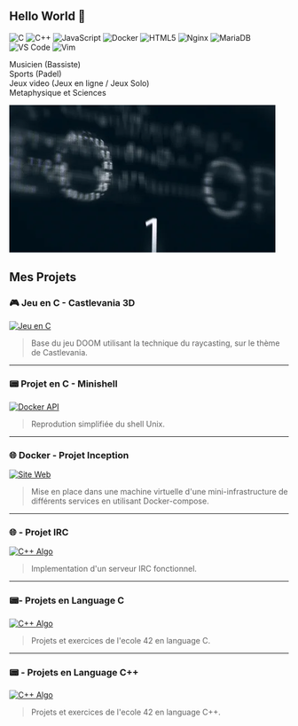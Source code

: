 ## Hello World 👋
![C](https://img.shields.io/badge/C-00599C?style=for-the-badge&logo=c&logoColor=white)
![C++](https://img.shields.io/badge/C++-00599C?style=for-the-badge&logo=c%2B%2B&logoColor=white)
![JavaScript](https://img.shields.io/badge/JavaScript-%23F7DF1E.svg?style=flat&logo=javascript&logoColor=black)
![Docker](https://img.shields.io/badge/Docker-2496ED?style=for-the-badge&logo=docker&logoColor=white)
![HTML5](https://img.shields.io/badge/HTML5-E34F26?style=for-the-badge&logo=html5&logoColor=white)
![Nginx](https://img.shields.io/badge/Nginx-009639?style=for-the-badge&logo=nginx&logoColor=white)
![MariaDB](https://img.shields.io/badge/MariaDB-003545?style=for-the-badge&logo=mariadb&logoColor=white)
![VS Code](https://img.shields.io/badge/VS_Code-007ACC?style=for-the-badge&logo=visual-studio-code&logoColor=white)
![Vim](https://img.shields.io/badge/Vim-019733?style=for-the-badge&logo=vim&logoColor=white)

 

Musicien (Bassiste)  
Sports (Padel)  
Jeux video (Jeux en ligne / Jeux Solo)  
Metaphysique et Sciences  



![Bannière](./giphy.webp)


##  Mes Projets

### 🎮 Jeu en C - Castlevania 3D
[![Jeu en C](https://i.giphy.com/26Su5umeQ96mpOmkee.webp)](https://github.com/Yonieva/Castlevania-3d-Raycasting/blob/main/README.md)
> Base du jeu DOOM utilisant la technique du raycasting, sur le thème de Castlevania.


---

### 📟 Projet en C - Minishell
[![Docker API](https://media2.giphy.com/media/v1.Y2lkPTc5MGI3NjExYmFxbm5odDF5ODk4NjV3b2U0MHB2bXVoeDdicWI0cGFja2l4OHlieiZlcD12MV9pbnRlcm5hbF9naWZfYnlfaWQmY3Q9Zw/JmJMzlXOiI0dq/giphy.gif)](https://github.com/Demiaeuw/42_student/tree/main/08_minishell)
> Reprodution simplifiée du shell Unix.

---

### 🌐 Docker - Projet Inception
[![Site Web](https://media.giphy.com/media/v1.Y2lkPTc5MGI3NjExZHU0a3BreXlnaGozcjhpZnRndTg1bWszNGY5dWlnbTAxZ2UwNXl0eCZlcD12MV9naWZzX3NlYXJjaCZjdD1n/3owvKdSecsPWrDDjIQ/giphy.gif)](https://github.com/Yonieva/Inception/tree/main/inception)
> Mise en place dans une machine virtuelle d'une mini-infrastructure de différents services en utilisant Docker-compose.

---

### 🌐 - Projet IRC
[![C++ Algo](https://media.giphy.com/media/v1.Y2lkPTc5MGI3NjExa3N1ZTNhM3I3MmsxN2V4ZmZvZm1wNzAxZ2c5NzBuNmt5d3d0bnczaSZlcD12MV9naWZzX3NlYXJjaCZjdD1n/8EmeieJAGjvUI/giphy.gif)](https://github.com/gaesteve42/IRC)
> Implementation d'un serveur IRC fonctionnel.

---

### 📟- Projets en Language C
[![C++ Algo](https://media.giphy.com/media/v1.Y2lkPTc5MGI3NjExZjBvajhxbnV0azIxc2p4cWVhbW5tcjRsMnRxamhwcW5haTZ4dWZuZyZlcD12MV9naWZzX3NlYXJjaCZjdD1n/GwtfUx2P2HnvByDZdg/giphy.gif)](https://github.com/Yonieva/Projets-en-language-C)
> Projets et exercices de l'ecole 42 en language C.

---

### 📟 - Projets en Language C++
[![C++ Algo](https://media.giphy.com/media/v1.Y2lkPTc5MGI3NjExZ280NG0zcjEzcW9saWt5MjJyM25sNjY2ZnZ6Mzg4MG1yZWRvM2szbyZlcD12MV9naWZzX3NlYXJjaCZjdD1n/Npdl9kOaKFJHuRCBGx/giphy.gif)](https://github.com/Yonieva/Projets-en-language-CPP)
> Projets et exercices de l'ecole 42 en language C++.


